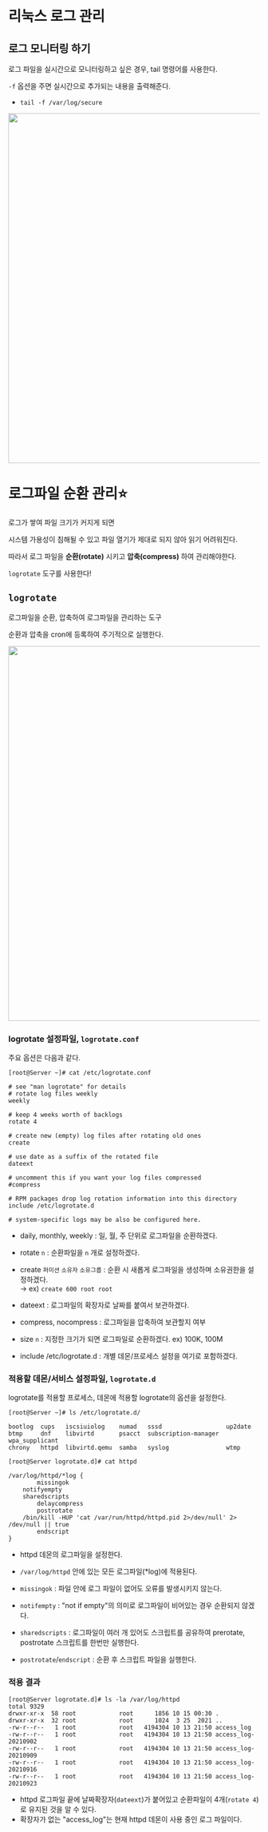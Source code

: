 # 리눅스 로그 관리
## 로그 모니터링 하기

로그 파일을 실시간으로 모니터링하고 싶은 경우, tail 명령어를 사용한다.

`-f` 옵션을 주면 실시간으로 추가되는 내용을 출력해준다.

- `tail -f /var/log/secure`

<p>
  <img src="https://github.com/triflingness/CSnCT-Study/blob/6dc12ad0e18e41958c2723265b824c426065e379/Linux/imgs/tail_logrotate_example.png" width="700">
</p>

# 로그파일 순환 관리⭐️

로그가 쌓여 파일 크기가 커지게 되면

시스템 가용성이 침해될 수 있고 파일 열기가 제대로 되지 않아 읽기 어려워진다.

따라서 로그 파일을 **순환(rotate)** 시키고 **압축(compress)** 하여 관리해야한다.

`logrotate` 도구를 사용한다!

## `logrotate`

로그파일을 순환, 압축하여 로그파일을 관리하는 도구

순환과 압축을 cron에 등록하여 주기적으로 실행한다.

<p>
  <img src="https://github.com/triflingness/CSnCT-Study/blob/6dc12ad0e18e41958c2723265b824c426065e379/Linux/imgs/logrotate_file.png" width="750">
</p>

### logrotate 설정파일, `logrotate.conf`

주요 옵션은 다음과 같다.

```
[root@Server ~]# cat /etc/logrotate.conf

# see "man logrotate" for details
# rotate log files weekly
weekly

# keep 4 weeks worth of backlogs
rotate 4

# create new (empty) log files after rotating old ones
create

# use date as a suffix of the rotated file
dateext

# uncomment this if you want your log files compressed
#compress

# RPM packages drop log rotation information into this directory
include /etc/logrotate.d

# system-specific logs may be also be configured here.
```

- daily, monthly, weekly : 일, 월, 주 단위로 로그파일을 순환하겠다.

- rotate `n` : 순환파일을  `n` 개로 설정하겠다.
- create `퍼미션` `소유자` `소유그룹` : 순환 시 새롭게 로그파일을 생성하며 소유권한을 설정하겠다.  
    → ex) `create 600 root root`
- dateext : 로그파일의 확장자로 날짜를 붙여서 보관하겠다.
- compress, nocompress : 로그파일을 압축하여 보관할지 여부
- size `n` : 지정한 크기가 되면 로그파일로 순환하겠다. ex) 100K, 100M
- include /etc/logrotate.d : 개별 데몬/프로세스 설정을 여기로 포함하겠다.

### 적용할 데몬/서비스 설정파일, `logrotate.d`

logrotate를 적용할 프로세스, 데몬에 적용할 logrotate의 옵션을 설정한다.

```
[root@Server ~]# ls /etc/logrotate.d/

bootlog  cups   iscsiuiolog    numad   sssd                  up2date
btmp     dnf    libvirtd       psacct  subscription-manager  wpa_supplicant
chrony   httpd  libvirtd.qemu  samba   syslog                wtmp

```

```
[root@Server logrotate.d]# cat httpd

/var/log/httpd/*log {
        missingok
	notifyempty
	sharedscripts
        delaycompress
        postrotate
	/bin/kill -HUP 'cat /var/run/httpd/httpd.pid 2>/dev/null' 2> /dev/null || true
        endscript
}
```

- httpd 데몬의 로그파일을 설정한다.
- `/var/log/httpd` 안에 있는 모든 로그파일(*log)에 적용된다.

- `missingok` : 파일 안에 로그 파일이 없어도 오류를 발생시키지 않는다.
- `notifempty` : "not if empty"의 의미로 로그파일이 비어있는 경우 순환되지 않겠다.
- `sharedscripts` : 로그파일이 여러 개 있어도 스크립트를 공유하여 prerotate, postrotate 스크립트를 한번만 실행한다.
- `postrotate`/`endscript` : 순환 후 스크립트 파일을 실행한다.

### 적용 결과

```
[root@Server logrotate.d]# ls -la /var/log/httpd
total 9329
drwxr-xr-x  58 root            root      1856 10 15 00:30 .
drwxr-xr-x  32 root            root      1024  3 25  2021 ..
-rw-r--r--   1 root            root   4194304 10 13 21:50 access_log
-rw-r--r--   1 root            root   4194304 10 13 21:50 access_log-20210902
-rw-r--r--   1 root            root   4194304 10 13 21:50 access_log-20210909
-rw-r--r--   1 root            root   4194304 10 13 21:50 access_log-20210916
-rw-r--r--   1 root            root   4194304 10 13 21:50 access_log-20210923
```

- httpd 로그파일 끝에 날짜확장자(`dateext`)가 붙어있고 순환파일이 4개(`rotate 4`)로 유지된 것을 알 수 있다.
- 확장자가 없는 "access_log"는 현재 httpd 데몬이 사용 중인 로그 파일이다.
